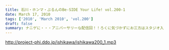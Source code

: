 ```yaml
---
title: 石川・ホンマ・ぶるんのBe-SIDE Your Life! vol.200-1
date: March 17, 2010
tags: ['2010', 'March 2010', 'vol.200']
draft: false
summary: ナニゲに・・・アニバーサリーな配信回！！ろくに気づかずにお三方はスタジオ入りしたのですが・・・NAMAE
---
```


http://project-phi.ddo.jp/ishikawa/ishikawa200_1.mp3